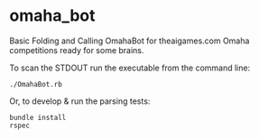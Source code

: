 omaha_bot
=========

Basic Folding and Calling OmahaBot for theaigames.com Omaha competitions ready for some brains.

To scan the STDOUT run the executable from the command line:

    ./OmahaBot.rb




Or, to develop & run the parsing tests:

    bundle install
    rspec




